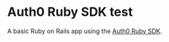 # Auth0 Ruby SDK test

A basic Ruby on Rails app using the [Auth0 Ruby SDK](https://github.com/auth0/ruby-auth0). 